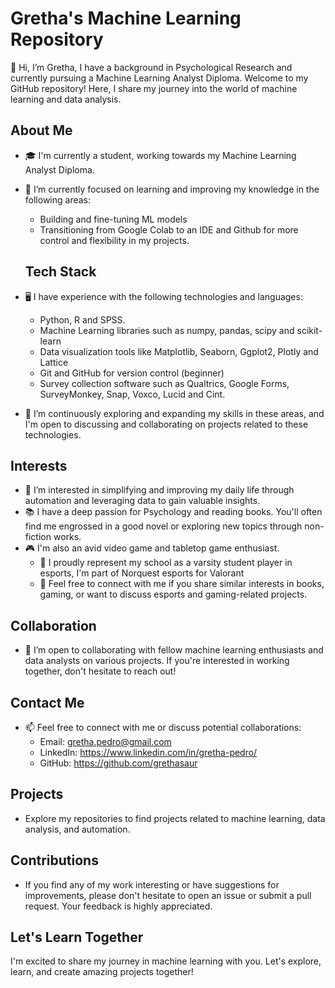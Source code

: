 # Gretha's Machine Learning Repository

👋 Hi, I’m Gretha, I have a background in Psychological Research and currently pursuing a Machine Learning Analyst Diploma. Welcome to my GitHub repository! Here, I share my journey into the world of machine learning and data analysis.

## About Me
- 🎓 I'm currently a student, working towards my Machine Learning Analyst Diploma.
- 🌱 I’m currently focused on learning and improving my knowledge in the following areas:
  - Building and fine-tuning ML models
  - Transitioning from Google Colab to an IDE and Github for more control and flexibility in my projects.
 
  ## Tech Stack
- 🖥️ I have experience with the following technologies and languages:
  - Python, R and SPSS. 
  - Machine Learning libraries such as numpy, pandas, scipy and scikit-learn
  - Data visualization tools like Matplotlib, Seaborn, Ggplot2, Plotly and Lattice
  - Git and GitHub for version control (beginner)
  - Survey collection software such as Qualtrics, Google Forms, SurveyMonkey, Snap, Voxco, Lucid and Cint.

- 🌱 I’m continuously exploring and expanding my skills in these areas, and I'm open to discussing and collaborating on projects related to these technologies.


## Interests
- 👀 I’m interested in simplifying and improving my daily life through automation and leveraging data to gain valuable insights.
- 📚 I have a deep passion for Psychology and reading books. You'll often find me engrossed in a good novel or exploring new topics through non-fiction works.
- 🎮 I'm also an avid video game and tabletop game enthusiast. 
  - 🎯 I proudly represent my school as a varsity student player in esports, I'm part of Norquest esports for Valorant
  - 📢 Feel free to connect with me if you share similar interests in books, gaming, or want to discuss esports and gaming-related projects.
    
## Collaboration
- 💞️ I’m open to collaborating with fellow machine learning enthusiasts and data analysts on various projects. If you're interested in working together, don't hesitate to reach out!

## Contact Me
- 📫 Feel free to connect with me or discuss potential collaborations:
  - Email: gretha.pedro@gmail.com
  - LinkedIn: https://www.linkedin.com/in/gretha-pedro/ 
  - GitHub: https://github.com/grethasaur

## Projects
- Explore my repositories to find projects related to machine learning, data analysis, and automation.

## Contributions
- If you find any of my work interesting or have suggestions for improvements, please don't hesitate to open an issue or submit a pull request. Your feedback is highly appreciated.

## Let's Learn Together
I'm excited to share my journey in machine learning with you. Let's explore, learn, and create amazing projects together!
